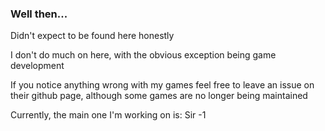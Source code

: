 ### Well then...

Didn't expect to be found here honestly

I don't do much on here, with the obvious exception being game development

If you notice anything wrong with my games feel free to leave an issue on their github page, although some games are no longer being maintained

Currently, the main one I'm working on is: Sir -1

<!--
**Soap2953/Soap2953** is a ✨ _special_ ✨ repository because its `README.md` (this file) appears on your GitHub profile.

Here are some ideas to get you started:

- 🔭 I’m currently working on ...
- 🌱 I’m currently learning ...
- 👯 I’m looking to collaborate on ...
- 🤔 I’m looking for help with ...
- 💬 Ask me about ...
- 📫 How to reach me: ...
- 😄 Pronouns: ...
- ⚡ Fun fact: ...
-->
